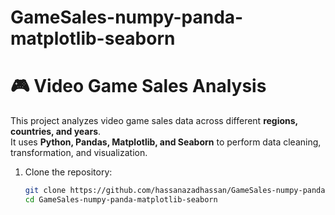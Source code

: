 # GameSales-numpy-panda-matplotlib-seaborn
# 🎮 Video Game Sales Analysis  

This project analyzes video game sales data across different **regions, countries, and years**.  
It uses **Python, Pandas, Matplotlib, and Seaborn** to perform data cleaning, transformation, and visualization.  

1. Clone the repository:
   ```bash
   git clone https://github.com/hassanazadhassan/GameSales-numpy-panda-matplotlib-seaborn
   cd GameSales-numpy-panda-matplotlib-seaborn

